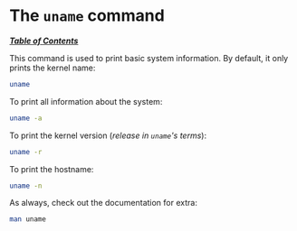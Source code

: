 # The `uname` command

[***Table of Contents***](/README.md)

This command is used to print basic system information. By default, it only
prints the kernel name:

```bash
uname
```

To print all information about the system:

```bash
uname -a
```

To print the kernel version (*release in `uname`'s terms*):

```bash
uname -r
```

To print the hostname:

```bash
uname -n
```

As always, check out the documentation for extra:

```bash
man uname
```
